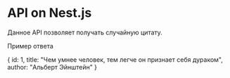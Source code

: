# API on Nest.js

Данное API позволяет получать случайную цитату.

Пример ответа

{
  id: 1,
  title: "Чем умнее человек, тем легче он признает себя дураком",
  author: "Альберт Эйнштейн"
}
